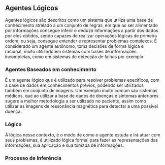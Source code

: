 ## Agentes Lógicos

  Agentes lógicos são descritos como um sistema que utiliza uma base de conhecimento atrelado a um conjunto de regras, em que ao ser alimentado por informações consegue inferir e deduzir informações a partir dos dados por eles obtidos, sendo capazes de realizar operações lógicas de primeira ordem, ou seja, consegue entender e representar problemas complexos.  É considerado um agente autônomo, toma decisões de forma lógica e racional, muito utilizado em sistemas com bases de informações incompletas, como em sistemas de detecção de falhas por exemplo

### Agentes Baseados em conhecimento

É um agente lógico que é utilizado para resolver problemas epecíficos, com a base de dados em conhecimentos prévios, podendo ser utilizados também em conjunto de imagens. Um exemplo muito comum são sistemas médicos, que ao utilizar a base de dados de doenças e sintomas anteriores sugere a melhor metodologia a ser utilizado no paciente, assim como utilizar as imagens de ressonância magnética para detectar a uma possível doença. 

### Lógica 

Á lógica nesse contexto, é o modo de como o agente estuda e irá atuar com seus problemas,  é utilizado lógica formal para fazer as representações das informações, sua aplicação e sua tomada de informações. 

### Processo de Inferência
